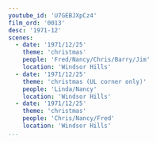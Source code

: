 ```yaml
---
youtube_id: 'U7GEBJXpCz4'
film_ord: '0013'
desc: '1971-12'
scenes:
  - date: '1971/12/25'
    theme: 'christmas'
    people: 'Fred/Nancy/Chris/Barry/Jim'
    location: 'Windsor Hills'
  - date: '1971/12/25'
    theme: 'christmas (UL corner only)'
    people: 'Linda/Nancy'
    location: 'Windsor Hills'
  - date: '1971/12/25'
    theme: 'christmas'
    people: 'Chris/Nancy/Fred'
    location: 'Windsor Hills'
...
```

